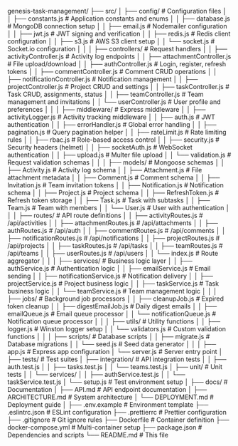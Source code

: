 genesis-task-management/
├── src/
│   ├── config/                    # Configuration files
│   │   ├── constants.js          # Application constants and enums
│   │   ├── database.js           # MongoDB connection setup
│   │   ├── email.js              # Nodemailer configuration
│   │   ├── jwt.js                # JWT signing and verification
│   │   ├── redis.js              # Redis client configuration
│   │   ├── s3.js                 # AWS S3 client setup
│   │   └── socket.js             # Socket.io configuration
│   │
│   ├── controllers/               # Request handlers
│   │   ├── activityController.js # Activity log endpoints
│   │   ├── attachmentController.js # File upload/download
│   │   ├── authController.js     # Login, register, refresh tokens
│   │   ├── commentController.js  # Comment CRUD operations
│   │   ├── notificationController.js # Notification management
│   │   ├── projectController.js  # Project CRUD and settings
│   │   ├── taskController.js     # Task CRUD, assignments, status
│   │   ├── teamController.js     # Team management and invitations
│   │   └── userController.js     # User profile and preferences
│   │
│   ├── middleware/                # Express middleware
│   │   ├── activityLogger.js     # Activity tracking middleware
│   │   ├── auth.js               # JWT authentication
│   │   ├── errorHandler.js       # Global error handling
│   │   ├── pagination.js         # Query pagination helper
│   │   ├── rateLimit.js          # Rate limiting rules
│   │   ├── rbac.js               # Role-based access control
│   │   ├── security.js           # Security headers (helmet)
│   │   ├── socketAuth.js         # WebSocket authentication
│   │   ├── upload.js             # Multer file upload
│   │   └── validation.js         # Request validation schemas
│   │
│   ├── models/                    # Mongoose schemas
│   │   ├── Activity.js           # Activity log schema
│   │   ├── Attachment.js         # File attachment metadata
│   │   ├── Comment.js            # Comment schema
│   │   ├── Invitation.js         # Team invitation tokens
│   │   ├── Notification.js       # Notification schema
│   │   ├── Project.js            # Project schema
│   │   ├── RefreshToken.js       # Refresh token storage
│   │   ├── Task.js               # Task with subtasks
│   │   ├── Team.js               # Team with members
│   │   └── User.js               # User with authentication
│   │
│   ├── routes/                    # API route definitions
│   │   ├── activityRoutes.js     # /api/activities
│   │   ├── attachmentRoutes.js   # /api/attachments
│   │   ├── authRoutes.js         # /api/auth
│   │   ├── commentRoutes.js      # /api/comments
│   │   ├── notificationRoutes.js # /api/notifications
│   │   ├── projectRoutes.js      # /api/projects
│   │   ├── taskRoutes.js         # /api/tasks
│   │   ├── teamRoutes.js         # /api/teams
│   │   ├── userRoutes.js         # /api/users
│   │   └── index.js              # Route aggregator
│   │
│   ├── services/                  # Business logic layer
│   │   ├── authService.js        # Authentication logic
│   │   ├── emailService.js       # Email sending
│   │   ├── notificationService.js # Notification delivery
│   │   ├── projectService.js     # Project business logic
│   │   ├── taskService.js        # Task business logic
│   │   └── teamService.js        # Team management logic
│   │
│   ├── jobs/                      # Background job processors
│   │   ├── cleanupJob.js         # Expired token cleanup
│   │   ├── digestEmailJob.js     # Daily digest emails
│   │   ├── emailQueue.js         # Email queue processor
│   │   └── notificationQueue.js  # Notification queue processor
│   │
│   ├── utils/                     # Utility functions
│   │   ├── logger.js             # Winston logger setup
│   │   └── validators.js         # Custom validation functions
│   │
│   ├── scripts/                   # Database scripts
│   │   ├── migrate.js            # Database migrations
│   │   └── seed.js               # Seed data generator
│   │
│   ├── app.js                     # Express app configuration
│   └── server.js                  # Server entry point
│
├── tests/                         # Test suites
│   ├── integration/               # API integration tests
│   │   ├── auth.test.js
│   │   ├── tasks.test.js
│   │   └── teams.test.js
│   ├── unit/                      # Unit tests
│   │   └── services/
│   │       ├── authService.test.js
│   │       └── taskService.test.js
│   └── setup.js                   # Test environment setup
│
├── docs/                          # Documentation
│   ├── API.md                     # API endpoint documentation
│   ├── ARCHITECTURE.md            # System architecture
│   └── DEPLOYMENT.md              # Deployment guide
│
├── .env.example                   # Environment template
├── .eslintrc.json                 # ESLint configuration
├── .prettierrc                    # Prettier configuration
├── .gitignore                     # Git ignore rules
├── Dockerfile                     # Container definition
├── docker-compose.yml             # Multi-container setup
├── package.json                   # Dependencies and scripts
└── README.md                      # This file
